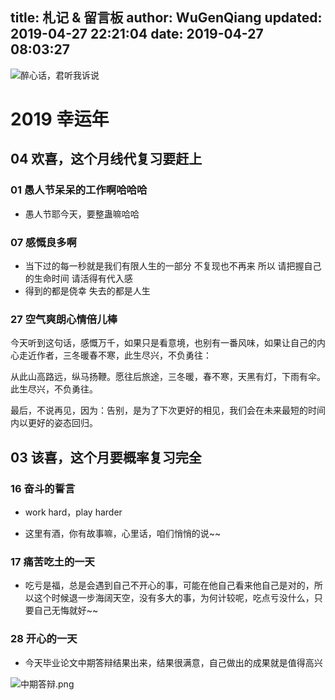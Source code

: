 title: 札记 & 留言板
author: WuGenQiang
updated: 2019-04-27 22:21:04
date: 2019-04-27 08:03:27
---
![醉心话，君听我诉说](https://raw.githubusercontent.com/wugenqiang/picGo/master/pictures/025.jpg)

# 2019 幸运年
## 04 欢喜，这个月线代复习要赶上

### 01 愚人节呆呆的工作啊哈哈哈

* 愚人节耶今天，要整蛊嘛哈哈

### 07 感慨良多啊

* 当下过的每一秒就是我们有限人生的一部分 不复现也不再来 所以 请把握自己的生命时间 请活得有代入感
* 得到的都是侥幸 失去的都是人生

### 27 空气爽朗心情倍儿棒

今天听到这句话，感慨万千，如果只是看意境，也别有一番风味，如果让自己的内心走近作者，三冬暖春不寒，此生尽兴，不负勇往：

从此山高路远，纵马扬鞭。愿往后旅途，三冬暖，春不寒，天黑有灯，下雨有伞。此生尽兴，不负勇往。

最后，不说再见，因为：告别，是为了下次更好的相见，我们会在未来最短的时间内以更好的姿态回归。

## 03 该喜，这个月要概率复习完全

### 16 奋斗的誓言

* work hard，play harder
 
* 这里有酒，你有故事嘛，心里话，咱们悄悄的说~~

### 17 痛苦吃土的一天

* 吃亏是福，总是会遇到自己不开心的事，可能在他自己看来他自己是对的，所以这个时候退一步海阔天空，没有多大的事，为何计较呢，吃点亏没什么，只要自己无悔就好~~

### 28 开心的一天

* 今天毕业论文中期答辩结果出来，结果很满意，自己做出的成果就是值得高兴

![中期答辩.png](https://i.loli.net/2019/03/28/5c9c6a5631609.png)